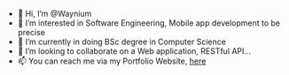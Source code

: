 - 👋 Hi, I’m @Waynium
- 👀 I’m interested in Software Engineering, Mobile app development to be precise
- 🌱 I’m currently in doing BSc degree in Computer Science 
- 💞️ I’m looking to collaborate on a Web application, RESTful API...
- 📫 You can reach me via my Portfolio Website, <a href="https://wandilenyembe.netlify.app/">here</a>

<!---
Waynium/Waynium is a ✨ special ✨ repository because its `README.md` (this file) appears on your GitHub profile.
You can click the Preview link to take a look at your changes.
--->
